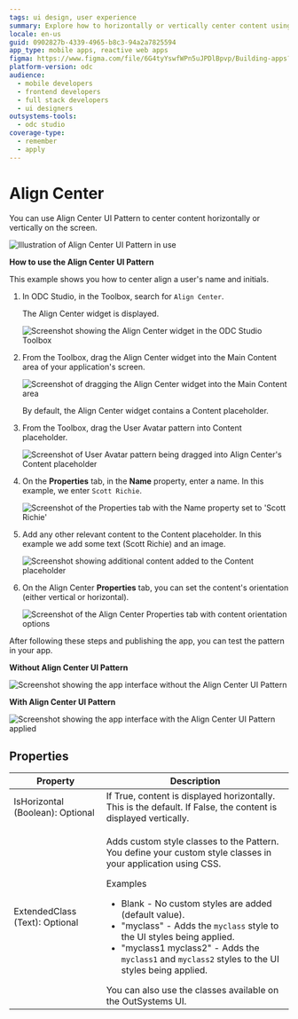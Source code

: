 ```yaml
---
tags: ui design, user experience
summary: Explore how to horizontally or vertically center content using the Align Center UI Pattern in OutSystems Developer Cloud (ODC).
locale: en-us
guid: 0902827b-4339-4965-b8c3-94a2a7825594
app_type: mobile apps, reactive web apps
figma: https://www.figma.com/file/6G4tyYswfWPn5uJPDlBpvp/Building-apps?type=design&node-id=3208%3A20614&t=ZwHw8hXeFhwYsO5V-1
platform-version: odc
audience:
  - mobile developers
  - frontend developers
  - full stack developers
  - ui designers
outsystems-tools:
  - odc studio
coverage-type:
  - remember
  - apply
---
```


# Align Center

You can use Align Center UI Pattern to center content horizontally or vertically on the screen.

![Illustration of Align Center UI Pattern in use](images/aligncenter-1.png "Align Center UI Pattern")

**How to use the Align Center UI Pattern**

This example shows you how to center align a user's name and initials.

1. In ODC Studio, in the Toolbox, search for `Align Center`.

    The Align Center widget is displayed.

    ![Screenshot showing the Align Center widget in the ODC Studio Toolbox](images/aligncenter-2-ss.png "Align Center Widget in ODC Studio Toolbox")

1. From the Toolbox, drag the Align Center widget into the Main Content area of your application's screen.

    ![Screenshot of dragging the Align Center widget into the Main Content area](images/aligncenter-3-ss.png "Dragging Align Center Widget")

    By default, the Align Center widget contains a Content placeholder.

1. From the Toolbox, drag the User Avatar pattern into Content placeholder.

    ![Screenshot of User Avatar pattern being dragged into Align Center's Content placeholder](images/aligncenter-9-ss.png "User Avatar in Content Placeholder")

1. On the **Properties** tab, in the **Name** property, enter a name. In this example, we enter `Scott Richie`.

    ![Screenshot of the Properties tab with the Name property set to 'Scott Richie'](images/aligncenter-4-ss.png "Setting Name Property")

1. Add any other relevant content to the Content placeholder. In this example we add some text (Scott Richie) and an image.

    ![Screenshot showing additional content added to the Content placeholder](images/aligncenter-5-ss.png "Adding Content to Placeholder")

1. On the Align Center **Properties** tab, you can set the content's orientation (either vertical or horizontal).

    ![Screenshot of the Align Center Properties tab with content orientation options](images/aligncenter-6-ss.png "Content Orientation Setting")

After following these steps and publishing the app, you can test the pattern in your app.

**Without Align Center UI Pattern**

![Screenshot showing the app interface without the Align Center UI Pattern](images/aligncenter-7-ss.png "Without Align Center UI Pattern")

**With Align Center UI Pattern**

![Screenshot showing the app interface with the Align Center UI Pattern applied](images/aligncenter-8-ss.png "With Align Center UI Pattern")

## Properties

| Property                         | Description                                                                                                                                                                                                                                                                                                                                                                                                                                                                                                                                                                                                                   |
|----------------------------------|-------------------------------------------------------------------------------------------------------------------------------------------------------------------------------------------------------------------------------------------------------------------------------------------------------------------------------------------------------------------------------------------------------------------------------------------------------------------------------------------------------------------------------------------------------------------------------------------------------------------------------|
| IsHorizontal (Boolean): Optional | If True, content is displayed horizontally. This is the default. If False, the content is displayed vertically.                                                                                                                                                                                                                                                                                                                                                                                                                                                                                                               |
| ExtendedClass (Text): Optional   | <p>Adds custom style classes to the Pattern. You define your custom style classes in your application using CSS.</p> <p>Examples <ul><li>Blank - No custom styles are added (default value).</li><li>"myclass" - Adds the ``myclass`` style to the UI styles being applied.</li><li>"myclass1 myclass2" - Adds the ``myclass1`` and ``myclass2`` styles to the UI styles being applied.</li></ul></p>You can also use the classes available on the OutSystems UI. |
